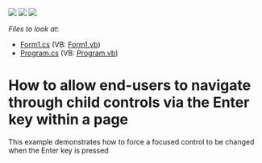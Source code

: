 <!-- default badges list -->
![](https://img.shields.io/endpoint?url=https://codecentral.devexpress.com/api/v1/VersionRange/128639192/13.1.4%2B)
[![](https://img.shields.io/badge/Open_in_DevExpress_Support_Center-FF7200?style=flat-square&logo=DevExpress&logoColor=white)](https://supportcenter.devexpress.com/ticket/details/E1642)
[![](https://img.shields.io/badge/📖_How_to_use_DevExpress_Examples-e9f6fc?style=flat-square)](https://docs.devexpress.com/GeneralInformation/403183)
<!-- default badges end -->
<!-- default file list -->
*Files to look at*:

* [Form1.cs](./CS/WindowsFormsApplication1/Form1.cs) (VB: [Form1.vb](./VB/WindowsFormsApplication1/Form1.vb))
* [Program.cs](./CS/WindowsFormsApplication1/Program.cs) (VB: [Program.vb](./VB/WindowsFormsApplication1/Program.vb))
<!-- default file list end -->
# How to allow end-users to navigate through child controls via the Enter key within a page


<p>This example demonstrates how to force a focused control to be changed when the Enter key is pressed</p>

<br/>


